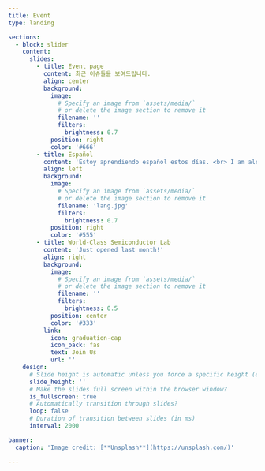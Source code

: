 ```yaml
---
title: Event
type: landing

sections:
  - block: slider
    content:
      slides:
        - title: Event page
          content: 최근 이슈들을 보여드립니다.
          align: center
          background:
            image:
              # Specify an image from `assets/media/`
              # or delete the image section to remove it
              filename: ''
              filters:
                brightness: 0.7
            position: right
            color: '#666'
        - title: Español
          content: 'Estoy aprendiendo español estos días. <br> I am also studying English. <br> Of course, Java.'
          align: left
          background:
            image:
              # Specify an image from `assets/media/`
              # or delete the image section to remove it
              filename: 'lang.jpg'
              filters:
                brightness: 0.7
            position: right
            color: '#555'
        - title: World-Class Semiconductor Lab
          content: 'Just opened last month!'
          align: right
          background:
            image:
              # Specify an image from `assets/media/`
              # or delete the image section to remove it
              filename: ''
              filters:
                brightness: 0.5
            position: center
            color: '#333'
          link:
            icon: graduation-cap
            icon_pack: fas
            text: Join Us
            url: ''
    design:
      # Slide height is automatic unless you force a specific height (e.g. '400px')
      slide_height: ''
      # Make the slides full screen within the browser window?
      is_fullscreen: true
      # Automatically transition through slides?
      loop: false
      # Duration of transition between slides (in ms)
      interval: 2000

banner:
  caption: 'Image credit: [**Unsplash**](https://unsplash.com/)'

---
```

